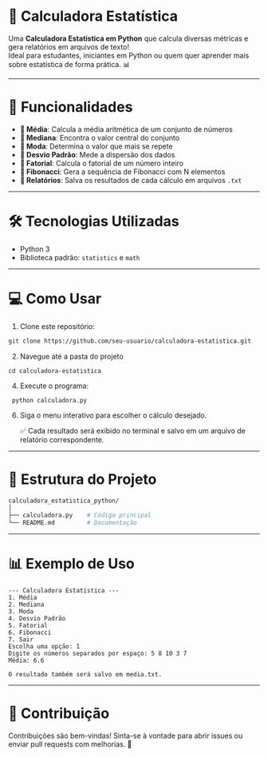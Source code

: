 # 🧮 Calculadora Estatística

Uma **Calculadora Estatística em Python** que calcula diversas métricas e gera relatórios em arquivos de texto!  
Ideal para estudantes, iniciantes em Python ou quem quer aprender mais sobre estatística de forma prática. 📊

---

# 🚀 Funcionalidades

- **📌 Média**: Calcula a média aritmética de um conjunto de números  
- **📌 Mediana**: Encontra o valor central do conjunto  
- **📌 Moda**: Determina o valor que mais se repete  
- **📌 Desvio Padrão**: Mede a dispersão dos dados  
- **📌 Fatorial**: Calcula o fatorial de um número inteiro  
- **📌 Fibonacci**: Gera a sequência de Fibonacci com N elementos  
- **📝 Relatórios**: Salva os resultados de cada cálculo em arquivos `.txt`

---

# 🛠 Tecnologias Utilizadas

- Python 3  
- Biblioteca padrão: `statistics` e `math`

---

# 💻 Como Usar

1. Clone este repositório:

```bash
git clone https://github.com/seu-usuario/calculadora-estatistica.git
```

2. Navegue até a pasta do projeto
```
cd calculadora-estatistica
```
   
4. Execute o programa:
```
 python calculadora.py
```
   
6. Siga o menu interativo para escolher o cálculo desejado.
   
   ✅ Cada resultado será exibido no terminal e salvo em um arquivo de relatório correspondente.
   
---

# 📂 Estrutura do Projeto
```bash
calculadora_estatistica_python/
│
├── calculadora.py    # Código principal
└── README.md         # Documentação
```

---
# 📊 Exemplo de Uso
```
--- Calculadora Estatística ---
1. Média
2. Mediana
3. Moda
4. Desvio Padrão
5. Fatorial
6. Fibonacci
7. Sair
Escolha uma opção: 1
Digite os números separados por espaço: 5 8 10 3 7
Média: 6.6

O resultado também será salvo em media.txt.
```
---
# 🤝 Contribuição

Contribuições são bem-vindas!
Sinta-se à vontade para abrir issues ou enviar pull requests com melhorias. 🚀
